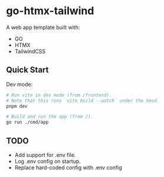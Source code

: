 # go-htmx-tailwind

A web app template built with:
- GO
- HTMX
- TailwindCSS

## Quick Start

Dev mode:
```bash
# Run vite in dev mode (from /frontend).
# Note that this runs `vite build --watch` under the hood.
pnpm dev

# Build and run the app (from /).
go run ./cmd/app
```

## TODO

- Add support for .env file.
- Log .env config on startup.
- Replace hard-coded config with .env config
